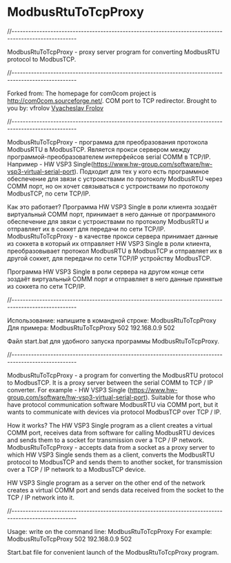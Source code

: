 # ModbusRtuToTcpProxy


//-----------------------------------------------------------------------------------------------------

ModbusRtuToTcpProxy - proxy server program for converting ModbusRTU protocol to ModbusTCP.


//-----------------------------------------------------------------------------------------------------

Forked from:
The homepage for com0com project is http://com0com.sourceforge.net/.
COM port to TCP redirector. Brought to you by:
vfrolov [Vyacheslav Frolov](http://sourceforge.net/u/vfrolov/profile/)

//-----------------------------------------------------------------------------------------------------


ModbusRtuToTcpProxy - программа для преобразования протокола ModbusRTU в ModbusTCP.
Является прокси сервером между программой-преобразователем интерфейсов serial COMM в TCP/IP.
Например - HW VSP3 Single(https://www.hw-group.com/software/hw-vsp3-virtual-serial-port).
Подходит для тех у кого есть программное обеспечение для звязи с устроиствами по протоколу
ModbusRTU через COMM порт, но он хочет связываться с устроиствами по протоколу
ModbusTCP, по сети TCP/IP.

Как это работает?
Программа HW VSP3 Single в роли клиента зоздаёт виртуальный COMM порт, принимает в него данные от
программного обеспечение для звязи с устроиствами по протоколу ModbusRTU и
отправляет их в соккет для передачи по сети TCP/IP.
ModbusRtuToTcpProxy - в качестве прокси сервера принимает данные из соккета
в который их отправляет HW VSP3 Single в роли клиента,
преобразовывает протокол ModbusRTU в ModbusTCP и отправляет их в другой соккет,
для передачи по сети TCP/IP устройству ModbusTCP.

Программа HW VSP3 Single в роли сервера на другом конце сети зоздаёт виртуальный COMM порт
и отправляет в него данные принятые из соккета по сети TCP/IP.


//-----------------------------------------------------------------------------------------------------

Использование: напишите в командной строке: 
ModbusRtuToTcpProxy  <listen port> <host addr> <host port>
Для примера: 
ModbusRtuToTcpProxy      502      192.168.0.9     502

Файл start.bat для удобного запуска программы ModbusRtuToTcpProxy.


//-----------------------------------------------------------------------------------------------------

ModbusRtuToTcpProxy - a program for converting the ModbusRTU protocol to ModbusTCP.
It is a proxy server between the serial COMM to TCP / IP converter.
For example - HW VSP3 Single (https://www.hw-group.com/software/hw-vsp3-virtual-serial-port).
Suitable for those who have protocol communication software
ModbusRTU via COMM port, but it wants to communicate with devices via protocol
ModbusTCP over TCP / IP.

How it works?
The HW VSP3 Single program as a client creates a virtual COMM port, receives data from
software for calling ModbusRTU devices and
sends them to a socket for transmission over a TCP / IP network.
ModbusRtuToTcpProxy - accepts data from a socket as a proxy server
to which HW VSP3 Single sends them as a client,
converts the ModbusRTU protocol to ModbusTCP and sends them to another socket,
for transmission over a TCP / IP network to a ModbusTCP device.

HW VSP3 Single program as a server on the other end of the network creates a virtual COMM port
and sends data received from the socket to the TCP / IP network into it.


//-----------------------------------------------------------------------------------------------------

Usage: write on the command line:
ModbusRtuToTcpProxy <listen port> <host addr> <host port>
For example:
ModbusRtuToTcpProxy     502      192.168.0.9      502

Start.bat file for convenient launch of the ModbusRtuToTcpProxy program.



